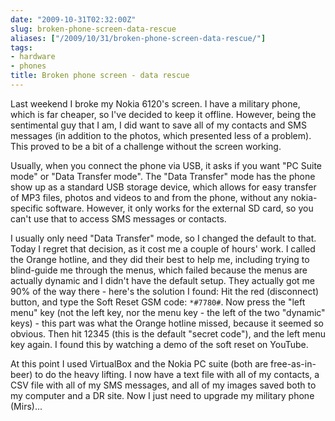 ```yaml
---
date: "2009-10-31T02:32:00Z"
slug: broken-phone-screen-data-rescue
aliases: ["/2009/10/31/broken-phone-screen-data-rescue/"]
tags:
- hardware
- phones
title: Broken phone screen - data rescue
---
```


Last weekend I broke my Nokia 6120's screen. I have a military phone, which is
far cheaper, so I've decided to keep it offline. However, being the sentimental
guy that I am, I did want to save all of my contacts and SMS messages (in
addition to the photos, which presented less of a problem). This proved to be a
bit of a challenge without the screen working.

Usually, when you connect the phone via USB, it asks if you want "PC Suite
mode" or "Data Transfer mode". The "Data Transfer" mode has the phone show up
as a standard USB storage device, which allows for easy transfer of MP3 files,
photos and videos to and from the phone, without any nokia-specific software.
However, it only works for the external SD card, so you can't use that to
access SMS messages or contacts.

I usually only need "Data Transfer" mode, so I changed the default to that.
Today I regret that decision, as it cost me a couple of hours' work. I called
the Orange hotline, and they did their best to help me, including trying to
blind-guide me through the menus, which failed because the menus are actually
dynamic and I didn't have the default setup. They actually got me 90% of the
way there - here's the solution I found: Hit the red (disconnect) button, and
type the Soft Reset GSM code: `*#7780#`. Now press the "left menu" key (not the
left key, nor the menu key - the left of the two "dynamic" keys) - this part
was what the Orange hotline missed, because it seemed so obvious. Then hit
12345 (this is the default "secret code"), and the left menu key again. I found
this by watching a demo of the soft reset on YouTube.

At this point I used VirtualBox and the Nokia PC suite (both are
free-as-in-beer) to do the heavy lifting. I now have a text file with all of my
contacts, a CSV file with all of my SMS messages, and all of my images saved
both to my computer and a DR site. Now I just need to upgrade my military phone
(Mirs)...
